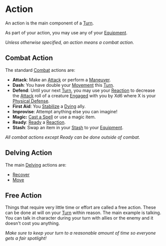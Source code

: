 # Action

An action is the main component of a [Turn](Turn.md).

As part of your action, you may use any of your [Equipment](../../Player%20Characters/Derived%20Statistics/Equipment.md).

*Unless otherwise specified, an action means a combat action.*

## Combat Action

The standard [Combat](../Combat/Combat.md) actions are:

- **Attack**: Make an [Attack](../Combat/Attack.md) or perform a [Maneuver](../Combat/Maneuver.md).
- **Dash**: You have double your [Movement](../Combat/Movement.md) this [Turn](Turn.md).
- **Defend**: Until your next [Turn](Turn.md), you may use your [Reaction](../Combat/Reaction.md) to decrease the [Attack](../Combat/Attack.md) roll of a creature [Engaged](../Conditions/Engaged.md) with you by Xd6 where X is your [Physical Defense](../../Player%20Characters/Derived%20Statistics/Physical%20Defense.md).
- **First Aid**: You [Stabilize](../Conditions/Stabilized.md) a [Dying](../Conditions/Dying.md) ally.
- **Improvise**: Attempt anything else you can imagine!
- **Magic:** [Cast a Spell](../../Magic/Spellcasting/Spellcasting.md) or use a magic item.
- **Ready**: [Ready](../Combat/Reaction.md#Ready) a [Reaction](../Combat/Reaction.md).
- **Stash**: Swap an item in your [Stash](../../Player%20Characters/Derived%20Statistics/Stash.md) to your [Equipment](../../Player%20Characters/Derived%20Statistics/Equipment.md).

*All combat actions except Ready can be done outside of combat.*

## Delving Action

The main [Delving](../Exploration/Delving.md) actions are:

- [Recover](../Exploration/Delving.md#Recover)
- [Move](../Exploration/Delving.md#Move)

## Free Action

Things that require very little time or effort are called a free action. These can be done at will on your [Turn](Turn.md) within reason. The main example is talking. You can talk in character during your turn with allies or the enemy and it doesn't cost you anything.

*Make sure to keep your turn to a reasonable amount of time so everyone gets a fair spotlight!*
